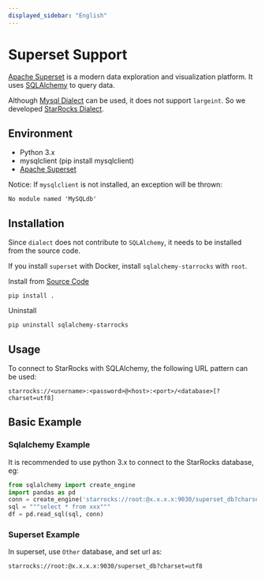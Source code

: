 ```yaml
---
displayed_sidebar: "English"
---
```


# Superset Support

[Apache Superset](https://superset.apache.org) is a modern data exploration and visualization platform. It uses [SQLAlchemy](https://github.com/StarRocks/starrocks/tree/main/contrib/starrocks-python-client/starrocks) to query data.

Although [Mysql Dialect](https://superset.apache.org/docs/databases/mysql) can be used, it does not support `largeint`. So we developed [StarRocks Dialect](https://github.com/StarRocks/starrocks/tree/main/contrib/starrocks-python-client/starrocks/sqlalchemy).

## Environment

- Python 3.x
- mysqlclient (pip install mysqlclient)
- [Apache Superset](https://superset.apache.org)

Notice: If `mysqlclient` is not installed, an exception will be thrown:

```plain text
No module named 'MySQLdb'
```

## Installation

Since `dialect` does not contribute to `SQLAlchemy`, it needs to be installed from the source code.

If you install `superset` with Docker, install `sqlalchemy-starrocks` with `root`.

Install from [Source Code](https://github.com/StarRocks/starrocks/tree/main/contrib/starrocks-python-client/starrocks)

```shell
pip install .
```

Uninstall

```shell
pip uninstall sqlalchemy-starrocks
```

## Usage

To connect to StarRocks with SQLAlchemy, the following URL pattern can be used:

```shell
starrocks://<username>:<password>@<host>:<port>/<database>[?charset=utf8]
```

## Basic Example

### Sqlalchemy Example

It is recommended to use python 3.x to connect to the StarRocks database, eg:

```python
from sqlalchemy import create_engine
import pandas as pd
conn = create_engine('starrocks://root:@x.x.x.x:9030/superset_db?charset=utf8')
sql = """select * from xxx"""
df = pd.read_sql(sql, conn)
```

### Superset Example

In superset, use `Other` database, and set url as:

```shell
starrocks://root:@x.x.x.x:9030/superset_db?charset=utf8
```
